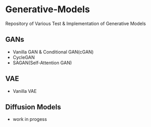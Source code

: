 # Generative-Models
Repository of Various Test & Implementation of Generative Models

## GANs
* Vanilla GAN & Conditional GAN(cGAN)
* CycleGAN
* SAGAN(Self-Attention GAN)

## VAE
* Vanilla VAE

## Diffusion Models
* work in progess
